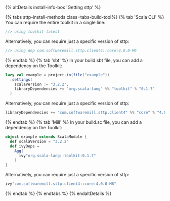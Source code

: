 {% altDetails install-info-box 'Getting sttp' %}

{% tabs sttp-install-methods class=tabs-build-tool%}
{% tab 'Scala CLI' %}
You can require the entire toolkit in a single line:
```scala
//> using toolkit latest
```

Alternatively, you can require just a specific version of sttp:
```scala
//> using dep com.softwaremill.sttp.client4::core:4.0.0-M6
```
{% endtab %}
{% tab 'sbt' %}
In your build.sbt file, you can add a dependency on the Toolkit:
```scala
lazy val example = project.in(file("example"))
  .settings(
    scalaVersion := "3.2.2",
    libraryDependencies += "org.scala-lang" %% "toolkit" % "0.1.7"
  )
```

Alternatively, you can require just a specific version of sttp:
```scala
libraryDependencies += "com.softwaremill.sttp.client4" %% "core" % "4.0.0-M6"
```
{% endtab %}
{% tab 'Mill' %}
In your build.sc file, you can add a dependency on the Toolkit:
```scala
object example extends ScalaModule {
  def scalaVersion = "3.2.2"
  def ivyDeps =
    Agg(
      ivy"org.scala-lang::toolkit:0.1.7"
    )
}
```
Alternatively, you can require just a specific version of sttp:
```scala
ivy"com.softwaremill.sttp.client4::core:4.0.0-M6"
```
{% endtab %}
{% endtabs %}
{% endaltDetails %}
